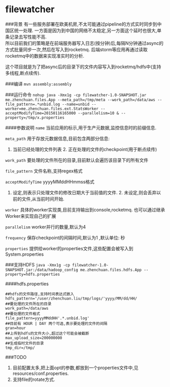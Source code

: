 filewatcher
===========

###背景
有一些服务部署在欧美机房,不太可能通过pipeline的方式实时同步到中国区统一处理.
一方面是因为到中国的网络不太稳定,另一方面这个延时也很大,单条记录去写性能不高.    
所以目前我们的策略是在前端服务器写入日志(按分钟)后,每隔N分钟通过async的方式批量同步一次,然后在写入到rocketmq. 
后端storm等应用再通过读取rocketmq中的数据来实现准实时的分析.

这个项目就是为了把async后的目录下的文件内容写入到rocketmq/hdfs中(支持多线程,断点续传).

###编译
`mvn assembly:assembly`


###运行命令
`nohup java -Xmx1g -cp filewatcher-1.0-SNAPSHOT.jar me.zhenchuan.files.App --meta_path=/tmp/meta --work_path=/data/aws --file_pattern=.*unbid.log --name=unbid --worker=me.zhenchuan.files.ext.StatsWorker --acceptModifyTime=20150116165000 --parallelism=10 & --property=/tmp/x.properties`


####参数说明
`name` 当前应用的标示,用于生产元数据,监控信息时的前缀信息.

`meta_path`  用于存放元数据信息,目前包含两部分信息:   
1. 当前已经处理的文件列表   2. 正在处理的文件的checkpoint(用于断点续传)       

`work_path`  要处理的文件所在的目录,目前默认会遍历该目录下的所有文件

`file_pattern` 文件名称,支持regex格式

`acceptModifyTime` yyyyMMddHHmmss格式      
1. 设定,则表示只处理文件的修改日期大于当前值的文件.    2. 未设定,则会丢弃以前的文件,从当前时间开始.       

`worker` 具体的worker实现类,目前支持输出到console,rocketmq.   也可以通过继承Worker来实现自己的扩展

`parallelism` worker并行的数量,默认为4

`frequency` 保存checkpoint的间隔时间,默认为1 ,默认单位: 秒

`properties` 提供给worker的properties文件,这些配置会被写入到System.properties


###支持HDFS
`java -Xmx1g -cp filewatcher-1.0-SNAPSHOT.jar:/data/hadoop_config me.zhenchuan.files.hdfs.App --property=hdfs.properties`

####hdfs.properties
```
##hdfs的文件路径,支持时间表达式嵌入      
hdfs_pattern='/user/zhenchuan.liu/tmp/logs/'yyyy/MM/dd/HH/      
##要处理的文件所在的目录       
work_path=/data/aws           
##要处理的文件格式                  
file_pattern=yyyyMMddHH'.*.unbid.log'            
##目前有 HOUR | DAY 两个可选,表示要处理的文件的间隔             
gran=hour                           
##上传到hdfs的文件大小,超过这个可能会被截断          
max_upload_size=200000000             
##生成临时文件的目录          
tmp_dir=/tmp/             
```


###TODO 
1. 目前配置太多,把上面opt的参数,都放到一个properties文件中,见 resources/conf.properties.
2. 支持file的rotate方式.



